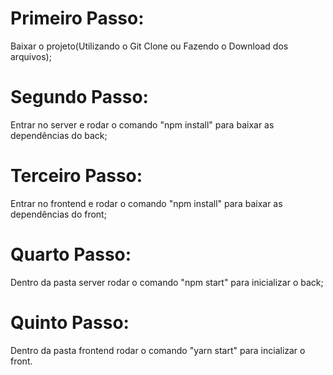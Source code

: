 # Primeiro Passo:
Baixar o projeto(Utilizando o Git Clone ou Fazendo o Download dos arquivos);
# Segundo Passo:
Entrar no server e rodar o comando "npm install" para baixar as dependências do back;
# Terceiro Passo:
Entrar no frontend e rodar o comando "npm install" para baixar as dependências do front;
# Quarto Passo:
Dentro da pasta server rodar o comando "npm start" para inicializar o back;
# Quinto Passo:
Dentro da pasta frontend rodar o comando "yarn start" para incializar o front.
